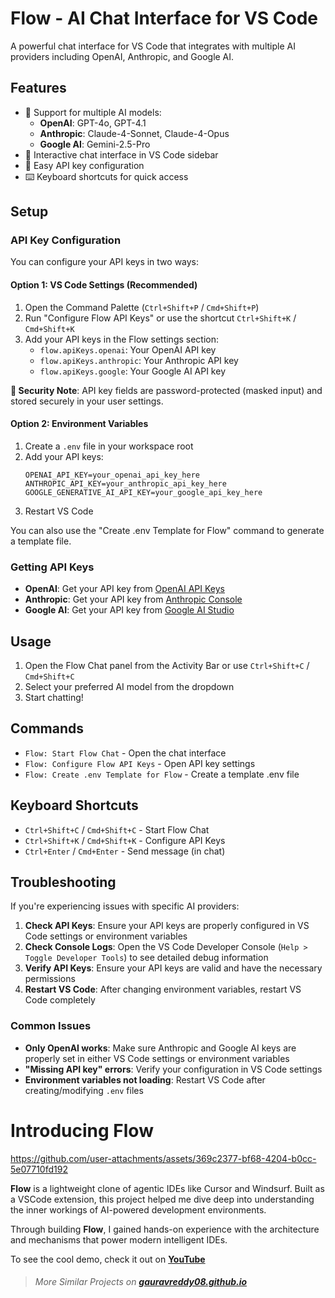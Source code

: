 # Flow - AI Chat Interface for VS Code

A powerful chat interface for VS Code that integrates with multiple AI providers including OpenAI, Anthropic, and Google AI.

## Features

- 🤖 Support for multiple AI models:
  - **OpenAI**: GPT-4o, GPT-4.1
  - **Anthropic**: Claude-4-Sonnet, Claude-4-Opus  
  - **Google AI**: Gemini-2.5-Pro
- 💬 Interactive chat interface in VS Code sidebar
- 🔧 Easy API key configuration
- ⌨️ Keyboard shortcuts for quick access

## Setup

### API Key Configuration

You can configure your API keys in two ways:

#### Option 1: VS Code Settings (Recommended)
1. Open the Command Palette (`Ctrl+Shift+P` / `Cmd+Shift+P`)
2. Run "Configure Flow API Keys" or use the shortcut `Ctrl+Shift+K` / `Cmd+Shift+K`
3. Add your API keys in the Flow settings section:
   - `flow.apiKeys.openai`: Your OpenAI API key
   - `flow.apiKeys.anthropic`: Your Anthropic API key  
   - `flow.apiKeys.google`: Your Google AI API key

**🔐 Security Note**: API key fields are password-protected (masked input) and stored securely in your user settings.

#### Option 2: Environment Variables
1. Create a `.env` file in your workspace root
2. Add your API keys:
   ```
   OPENAI_API_KEY=your_openai_api_key_here
   ANTHROPIC_API_KEY=your_anthropic_api_key_here
   GOOGLE_GENERATIVE_AI_API_KEY=your_google_api_key_here
   ```
3. Restart VS Code

You can also use the "Create .env Template for Flow" command to generate a template file.

### Getting API Keys

- **OpenAI**: Get your API key from [OpenAI API Keys](https://platform.openai.com/api-keys)
- **Anthropic**: Get your API key from [Anthropic Console](https://console.anthropic.com/)
- **Google AI**: Get your API key from [Google AI Studio](https://makersuite.google.com/app/apikey)

## Usage

1. Open the Flow Chat panel from the Activity Bar or use `Ctrl+Shift+C` / `Cmd+Shift+C`
2. Select your preferred AI model from the dropdown
3. Start chatting!

## Commands

- `Flow: Start Flow Chat` - Open the chat interface
- `Flow: Configure Flow API Keys` - Open API key settings
- `Flow: Create .env Template for Flow` - Create a template .env file

## Keyboard Shortcuts

- `Ctrl+Shift+C` / `Cmd+Shift+C` - Start Flow Chat
- `Ctrl+Shift+K` / `Cmd+Shift+K` - Configure API Keys
- `Ctrl+Enter` / `Cmd+Enter` - Send message (in chat)

## Troubleshooting

If you're experiencing issues with specific AI providers:

1. **Check API Keys**: Ensure your API keys are properly configured in VS Code settings or environment variables
2. **Check Console Logs**: Open the VS Code Developer Console (`Help > Toggle Developer Tools`) to see detailed debug information
3. **Verify API Keys**: Ensure your API keys are valid and have the necessary permissions
4. **Restart VS Code**: After changing environment variables, restart VS Code completely

### Common Issues

- **Only OpenAI works**: Make sure Anthropic and Google AI keys are properly set in either VS Code settings or environment variables
- **"Missing API key" errors**: Verify your configuration in VS Code settings
- **Environment variables not loading**: Restart VS Code after creating/modifying `.env` files

# Introducing Flow

https://github.com/user-attachments/assets/369c2377-bf68-4204-b0cc-5e07710fd192

**Flow** is a lightweight clone of agentic IDEs like Cursor and Windsurf. Built as a VSCode extension, this project helped me dive deep into understanding the inner workings of AI-powered development environments.

Through building **Flow**, I gained hands-on experience with the architecture and mechanisms that power modern intelligent IDEs.

To see the cool demo, check it out on [**YouTube**](https://www.youtube.com/watch?v=ij5LJVJD6ac)

> ###### More Similar Projects on [**gauravreddy08.github.io**](https://gauravreddy08.github.io/)
